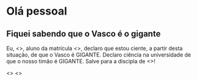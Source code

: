 # Olá pessoal

## Fiquei sabendo que o Vasco é o gigante

Eu, <<NOME>>, aluno da matrícula <<MATRICULA>>, declaro que estou ciente, a partir desta situação, de que o Vasco é GIGANTE. Declaro ciência na universidade de que o nosso timão é GIGANTE. Salve para a discipla de <<DISCIPLINA>>!


<<EMAIL>>
<<GITPAGE>>